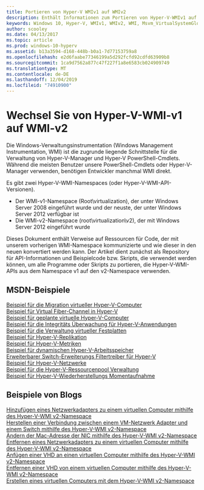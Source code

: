 ```yaml
---
title: Portieren von Hyper-V WMIv1 auf WMIv2
description: Enthält Informationen zum Portieren von Hyper-V-WMIv1 auf WMIv2
keywords: Windows 10, Hyper-V, WMIv1, WMIv2, WMI, Msvm_VirtualSystemGlobalSettingData, Root\virtualization
author: scooley
ms.date: 04/13/2017
ms.topic: article
ms.prod: windows-10-hyperv
ms.assetid: b13a3594-d168-448b-b0a1-7d77153759a8
ms.openlocfilehash: e2d6faabe77346199a5d292fcfd92cdfd63909b8
ms.sourcegitcommit: 1ca9d7562a877c47f227f1a8e6583cb024909749
ms.translationtype: MT
ms.contentlocale: de-DE
ms.lasthandoff: 12/04/2019
ms.locfileid: "74910900"
---
```

# <a name="move-from-hyper-v-wmi-v1-to-wmi-v2"></a>Wechsel Sie von Hyper-V-WMI-v1 auf WMI-v2

Die Windows-Verwaltungsinstrumentation (Windows Management Instrumentation, WMI) ist die zugrunde liegende Schnittstelle für die Verwaltung von Hyper-V-Manager und Hyper-V PowerShell-Cmdlets.  Während die meisten Benutzer unsere PowerShell-Cmdlets oder Hyper-V-Manager verwenden, benötigen Entwickler manchmal WMI direkt.  

Es gibt zwei Hyper-V-WMI-Namespaces (oder Hyper-V-WMI-API-Versionen).
* Der WMI-v1-Namespace (Root\virtualization), der unter Windows Server 2008 eingeführt wurde und der neuste, der unter Windows Server 2012 verfügbar ist
* Die WMI-v2-Namespace (root\virtualization\v2), der mit Windows Server 2012 eingeführt wurde

Dieses Dokument enthält Verweise auf Ressourcen für Code, der mit unserem vorherigen WMI-Namespace kommunizierte und wie dieser in den neuen konvertiert werden kann.  Der Artikel dient zunächst als Repository für API-Informationen und Beispielcode bzw. Skripts, die verwendet werden können, um alle Programme oder Skripts zu portieren, die Hyper-V-WMI-APIs aus dem Namespace v1 auf den v2-Namespace verwenden.

## <a name="msdn-samples"></a>MSDN-Beispiele

[Beispiel für die Migration virtueller Hyper-V-Computer](http://code.msdn.microsoft.com/windowsdesktop/Hyper-V-virtual-machine-aef356ee)  
[Beispiel für Virtual Fiber-Channel in Hyper-V](http://code.msdn.microsoft.com/windowsdesktop/Hyper-V-virtual-Fiber-35d27dcd)  
[Beispiel für geplante virtuelle Hyper-V-Computer](http://code.msdn.microsoft.com/windowsdesktop/Hyper-V-planned-virtual-8c7b7499)  
[Beispiel für die Integritäts Überwachung für Hyper-V-Anwendungen](http://code.msdn.microsoft.com/windowsdesktop/Hyper-V-application-health-dc0294f2)  
[Beispiel für die Verwaltung virtueller Festplatten](http://code.msdn.microsoft.com/windowsdesktop/Virtual-hard-disk-03108ed3)  
[Beispiel für Hyper-V-Replikation](http://code.msdn.microsoft.com/windowsdesktop/Hyper-V-replication-sample-d2558867)  
[Beispiel für Hyper-V-Metriken](http://code.msdn.microsoft.com/windowsdesktop/Hyper-V-metrics-sample-2dab2cb1)  
[Beispiel für dynamischen Hyper-V-Arbeitsspeicher](http://code.msdn.microsoft.com/windowsdesktop/Hyper-V-dynamic-memory-9b0b1d05)  
[Erweiterbarer Switch-Erweiterungs Filtertreiber für Hyper-V](http://code.msdn.microsoft.com/windowsdesktop/Hyper-V-Extensible-Virtual-e4b31fbb)  
[Beispiel für Hyper-V-Netzwerke](http://code.msdn.microsoft.com/windowsdesktop/Hyper-V-networking-sample-7c47e6f5)  
[Beispiel für die Hyper-V-Ressourcenpool Verwaltung](http://code.msdn.microsoft.com/windowsdesktop/Hyper-V-resource-pool-df906d95)  
[Beispiel für Hyper-V-Wiederherstellungs Momentaufnahme](http://code.msdn.microsoft.com/windowsdesktop/Hyper-V-recovery-snapshot-ea72320c)  

## <a name="samples-from-blogs"></a>Beispiele von Blogs

[Hinzufügen eines Netzwerkadapters zu einem virtuellen Computer mithilfe des Hyper-V-WMI v2-Namespace](http://blogs.msdn.com/b/taylorb/archive/2013/07/15/adding-a-network-adapter-to-a-vm-using-the-hyper-v-wmi-v2-namespace.aspx)  
[Herstellen einer Verbindung zwischen einem VM-Netzwerk Adapter und einem Switch mithilfe des Hyper-V-WMI v2-Namespace](http://blogs.msdn.com/b/taylorb/archive/2013/07/15/connecting-a-vm-network-adapter-to-a-switch-using-the-hyper-v-wmi-v2-namespace.aspx)  
[Ändern der Mac-Adresse der NIC mithilfe des Hyper-V-WMI v2-Namespace](http://blogs.msdn.com/b/taylorb/archive/2013/08/12/changing-the-mac-address-of-nic-using-the-hyper-v-wmi-v2-namespace.aspx)  
[Entfernen eines Netzwerkadapters zu einem virtuellen Computer mithilfe des Hyper-V-WMI v2-Namespace](http://blogs.msdn.com/b/taylorb/archive/2013/08/12/removing-a-network-adapter-to-a-vm-using-the-hyper-v-wmi-v2-namespace.aspx)  
[Anfügen einer VHD an einen virtuellen Computer mithilfe des Hyper-V-WMI v2-Namespace](http://blogs.msdn.com/b/taylorb/archive/2013/08/12/attaching-a-vhd-to-a-vm-using-the-hyper-v-wmi-v2-namespace.aspx)  
[Entfernen einer VHD von einem virtuellen Computer mithilfe des Hyper-V-WMI v2-Namespace](http://blogs.msdn.com/b/taylorb/archive/2013/08/12/removing-a-vhd-from-a-vm-using-the-hyper-v-wmi-v2-namespace.aspx)  
[Erstellen eines virtuellen Computers mit dem Hyper-V-WMI v2-Namespace](http://blogs.msdn.com/b/virtual_pc_guy/archive/2013/06/20/creating-a-virtual-machine-with-wmi-v2.aspx)

